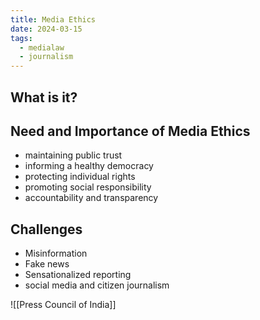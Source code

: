 ```yaml
---
title: Media Ethics
date: 2024-03-15
tags:
  - medialaw
  - journalism
---
```

## What is it?

## Need and Importance of Media Ethics
- maintaining public trust
- informing a healthy democracy
- protecting individual rights
- promoting social responsibility
- accountability and transparency
## Challenges
- Misinformation 
- Fake news
- Sensationalized reporting
- social media and citizen journalism

![[Press Council of India]]